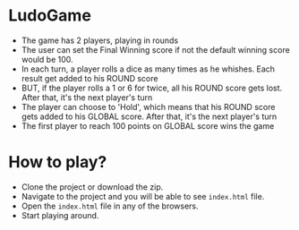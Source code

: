# LudoGame

- The game has 2 players, playing in rounds
- The user can set the Final Winning score if not the default winning score would be 100.
- In each turn, a player rolls a dice as many times as he whishes. Each result get added to his ROUND score
- BUT, if the player rolls a 1 or 6 for twice, all his ROUND score gets lost. After that, it's the next player's turn
- The player can choose to 'Hold', which means that his ROUND score gets added to his GLOBAL score. After that, it's the next player's turn
- The first player to reach 100 points on GLOBAL score wins the game


# How to play?

- Clone the project or download the zip. 
- Navigate to the project and you will be able to see `index.html` file.
- Open the `index.html` file in any of the browsers.
- Start playing around. 
